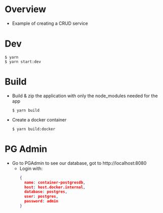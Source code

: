 # Overview
- Example of creating a CRUD service


# Dev
```shell
$ yarn 
$ yarn start:dev
```

# Build
- Build & zip the application with only the node_modules needed for the app
  ```shell
  $ yarn build
  ```
- Create a docker container
  ```shell
  $ yarn build:docker
  ```


# PG Admin
- Go to PGAdmin to see our database, got to http://localhost:8080
  - Login with:
    ```json
    {
      name: container-postgresdb,
      host: host.docker.internal,
      database: postgres,
      user: postgres,
      password: admin
    }
    ```
